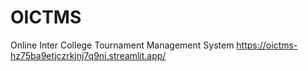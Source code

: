 # OICTMS
Online Inter College Tournament Management System
https://oictms-hz75ba9etjczrkjnj7q9ni.streamlit.app/
